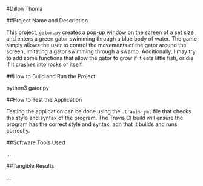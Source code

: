 #Dillon Thoma

##Project Name and Description

This project, `gator.py` creates a pop-up window on the screen of a set size and enters a green gator swimming through a blue body of water. The game simply allows the user to control the movements of the gator around the screen, imitating a gator swimming through a swamp. Additionally, I may try to add some functions that allow the gator to grow if it eats little fish, or die if it crashes into rocks or itself.

##How to Build and Run the Project

python3 gator.py

##How to Test the Application

Testing the application can be done using the `.travis.yml` file that checks the style and syntax of the program. The Travis CI build will ensure the program has the correct style and syntax, adn that it builds and runs correctly.

##Software Tools Used

...

##Tangible Results

...
